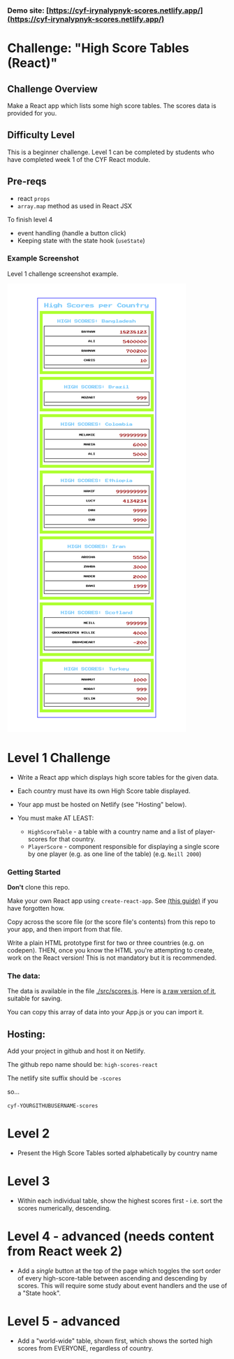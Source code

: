 ### Demo site: [https://cyf-irynalypnyk-scores.netlify.app/](https://cyf-irynalypnyk-scores.netlify.app/)

# Challenge: "High Score Tables (React)"

## Challenge Overview

Make a React app which lists some high score tables. The scores data is provided for you.

## Difficulty Level

This is a beginner challenge. Level 1 can be completed by students who have completed week 1 of the CYF React module.

## Pre-reqs

- react `props`
- `array.map` method as used in React JSX

To finish level 4

- event handling (handle a button click)
- Keeping state with the state hook (`useState`)

### Example Screenshot

Level 1 challenge screenshot example.

![Example Screenshot](./react-high-score-tables-example-layout.png)

# Level 1 Challenge

* Write a React app which displays high score tables for the given data.

* Each country must have its own High Score table displayed.

* Your app must be hosted on Netlify (see "Hosting" below).

* You must make AT LEAST:
    - `HighScoreTable` - a table with a country name and a list of player-scores for that country.
    - `PlayerScore` - component responsible for displaying a single score by one player (e.g. as one line of the
      table) (e.g. `Neill 2000`)

### Getting Started

**Don't** clone this repo.

Make your own React app using `create-react-app`.
See [(this guide)](https://docs.codeyourfuture.io/students/guides/creating-a-react-app) if you have forgotten how.

Copy across the score file (or the score file's contents) from this repo to your app, and then import from that file.

Write a plain HTML prototype first for two or three countries (e.g. on codepen). THEN, once you know the HTML you're
attempting to create, work on the React version!  This is not mandatory but it is recommended.

### The data:

The data is available in the file [./src/scores.js](./src/scores.js). Here
is [a raw version of it](https://raw.githubusercontent.com/codeyourfuture/cyf-react-challenges/master/challenge-high-score-tables/scores.js),
suitable for saving.

You can copy this array of data into your App.js or you can import it.

## Hosting:

Add your project in github and host it on Netlify.

The github repo name should be:
`high-scores-react`

The netlify site suffix should be `-scores`

so...

`cyf-YOURGITHUBUSERNAME-scores`

# Level 2

- Present the High Score Tables sorted alphabetically by country name

# Level 3

- Within each individual table, show the highest scores first - i.e. sort the scores numerically, descending.

# Level 4 - advanced (needs content from React week 2)

- Add a _single_ button at the top of the page which toggles the sort order of every high-score-table between ascending
  and descending by scores. This will require some study about event handlers and the use of a "State hook".

# Level 5 - advanced

- Add a "world-wide" table, shown first, which shows the sorted high scores from EVERYONE, regardless of country.
